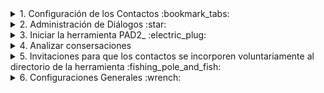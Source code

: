 
<details>
<summary>
1. Configuración de los Contactos :bookmark_tabs:
</summary>


<details>
<summary>
              1.1 Importar contactos 
</summary>

[Paso 1. Ir al sector de los archivos de contactos en las nubes](https://github.com/Funpei/chatBot/tree/master/Configuraciones)
              
 **Paso 2.** Ejectutar el programa que efecúa la importación de contactos
                ir al escritorio y hacer clic en el acceso directo llamado __<Cargar_Contactos>__  
</details>



<details>
<summary>
              1.2 Asignarle nombre a los contacos cargados
</summary>

* Debe ingresar a la aplicación WhatsApps de su teléfono movil y cambiar el nombre de cada uno de los contactos. 
    
</details>


<details>
<summary>
            1.3 Dejar seleccionados a que contactos quiere que **PAD2_ utilice** en la experiencia.
</summary>
Para concretar este propósito tiene dos opciones: 

* Opción 1: Ir al acceso directo del escritorio y editar el archivo __Contactos.txt__

* Opción 2: Cuando pongo a funcional la aplicación PAD2_ el sistema le preguntará si quiere referenciar un archivo de contactos para aplicarle el proceso de chat.
Estos archivos se pueden acceder a través de este [link](https://github.com/Funpei/chatBot/tree/master/Configuraciones)
</details>

</details>


<details>
<summary>
2. Administración de Diálogos :star:
</summary>

[Índice de diálogos](https://github.com/Funpei/chatBot/blob/master/Documentacion/IndiceDialogos.md)
[Emoticones que se pueden utilizar. Copiando y pegando](https://github.com/Funpei/chatBot/blob/master/Documentacion/SimbolosParaDialogo.md)
[Diccionarios de emoticones que se deben escribir entre símbolos dos puntos. Ej. (:+1:)](https://gist.github.com/rxaviers/7360908)

*

[Tablero de control para probar Diálogo](http://chatbot.baitsoftware.com/)

[Aplicación ]

## Comprobar composiciones de diálogos
| Debe hacer clic en el acceso directo llamado __Comprobación de Diálogos__

## Comprobar si acepta determinados tipos de símbolos - emoticones
| Debe hacer clic en el acceso directo llamado __Símbolos__


</details>


<details>

<summary>
3. Iniciar la herramienta PAD2_ :electric_plug:
</summary>

* Hago clic en el acceso directo llamado __PAD_2__

</details>


<details>

<summary>
4. Analizar consersaciones
</summary>

* [Tablero para analizar conversaciones en tiempo real](http://funpei-chatbot.esy.es/)

* [Análisis forense de archivos logs de conversaciones en tabla **pivote**](http://funpei-chatbot.esy.es/Analizar/vistas.html)

* [Análsis de conversacciones del módulo **Gestión de Diálogo** en tabla privote](http://funpei-chatbot.esy.es/Analizar/PivoteGestorDialogo.html)

</details>



<details>
<summary>
5. Invitaciones para que los contactos se incorporen voluntariamente al directorio de la herramienta :fishing_pole_and_fish:
</summary>

:iphone: [Link para ingresar a la línea de Ale](https://api.whatsapp.com/send?phone=5492473474941&text=Bot2%20init)

- copiar este link literalmente: :link: https://api.whatsapp.com/send?phone=5492473474941&text=Bot2%20init

:iphone: [Link para ingresar a la linea de Funpei #1](https://api.whatsapp.com/send?phone=5492473474941&text=Bot2%20init)

- copiar este link literalmente: :link: https://api.whatsapp.com/send?phone=5492473474941&text=Bot2%20init

:iphone: [Link para ingresar a la linea de Funpei #2](https://api.whatsapp.com/send?phone=5492473474941&text=Bot2%20init)

- copiar este link literalmente: :link: https://api.whatsapp.com/send?phone=5492473474941&text=Bot2%20init


</details>



<details>
<summary>
6. Configuraciones Generales :wrench:
</summary>

* [Darle significado a los emoticones recibidos](https://github.com/Funpei/chatBot/blob/master/Configuraciones/Emoji2.json)

</details>

